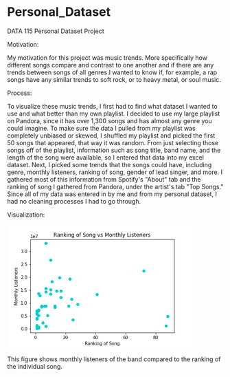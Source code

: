 # Personal_Dataset
DATA 115 Personal Dataset Project

Motivation:

My motivation for this project was music trends. More specifically how different songs compare and contrast to one another and if there are any trends between songs of all genres.I wanted to know if, for example, a rap songs have any similar trends to soft rock, or to heavy metal, or soul music. 

Process:

To visualize these music trends, I first had to find what dataset I wanted to use and what better than my own playlist. I decided to use my large playlist on Pandora, since it has over 1,300 songs and has almost any genre you could imagine. To make sure the data I pulled from my playlist was completely unbiased or skewed, I shuffled my playlist and picked the first 50 songs that appeared, that way it was random. From just selecting those songs off of the playlist, information such as song title, band name, and the length of the song were available, so I entered that data into my excel dataset. Next, I picked some trends that the songs could have, including genre, monthly listeners, ranking of song, gender of lead singer, and more. I gathered most of this information from Spotify's "About" tab and the ranking of song I gathered from Pandora, under the artist's tab "Top Songs." Since all of my data was entered in by me and from my personal dataset, I had no cleaning processes I had to go through. 

Visualization:

![Ranking of Song vs Monthly Listeners](https://raw.githubusercontent.com/jeb199/Personal_Dataset/master/Music_DataChart.png)

This figure shows monthly listeners of the band compared to the ranking of the individual song.
